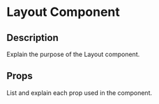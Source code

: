 # Layout Component

## Description
Explain the purpose of the Layout component.

## Props
List and explain each prop used in the component.